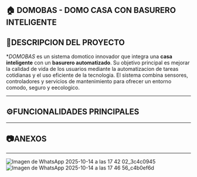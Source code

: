 ## 🏠 DOMOBAS - DOMO CASA CON BASURERO INTELIGENTE 
## 📘DESCRIPCION DEL PROYECTO
**DOMOBAS* es un sistema domotico innovador que integra una **casa inteligente** con un **basurero automatizado**.
Su objetivo principal es mejorar la calidad de vida de los usuarios mediante la automatizacion de tareas cotidianas y el uso eficiente de la tecnologia. 
El sistema combina sensores, controladores y servicios de mantenimiento para ofrecer un entorno comodo, seguro y eecologico. 

----------------

 ## ⚙️FUNCIONALIDADES PRINCIPALES
 -----------------------
 ## 📷ANEXOS
 -----------------------------------
 ![Imagen de WhatsApp 2025-10-14 a las 17 42 02_3c4c0945](https://github.com/user-attachments/assets/2348d886-106b-4555-a6c6-b4e61ec02fe1)
 ![Imagen de WhatsApp 2025-10-14 a las 17 46 56_c4b0ef6d](https://github.com/user-attachments/assets/a5541fd9-36cb-46c5-80c5-2edc775bcd99)
 

 
